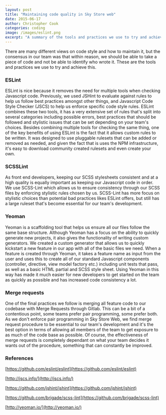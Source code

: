 ```yaml
---
layout: post
title: "Maintaining code quality in Sky Store web"
date: 2015-06-17
author: Christopher Cook
categories: coding
image: /images/eslint.png
excerpt: "A summary of the tools and practices we use to try and achieve code quality in Sky Store Web."
---
```


There are many different views on code style and how to maintain it, but the consensus in our team was that within reason, we should be able to take a piece of code and not be able to identify who wrote it. These are the tools and practices we use to try and achieve this.

### ESLint
ESLint is nice because it removes the need for multiple tools when checking Javascript code. Previously, we used JSHint to evaluate against rules to help us follow best practices amongst other things, and Javascript Code Style Checker (JSCS) to help us enforce specific code style rules. ESLint combines these two tools, it has a very extensive set of rules that's split into several categories including possible errors, best practices that should be followed and stylistic issues that can be set depending on your team's choices. Besides combining multiple tools for checking the same thing, one of the key benefits of using ESLint is the fact that it allows custom rules to be written. It was designed to use pluggable rulesets that can be added or removed as needed, and given the fact that is uses the NPM infrastructure, it's easy to download community created rulesets and even create your own.

### SCSSLint
As front end developers, keeping our SCSS stylesheets consistent and at a high quality is equally important as keeping our Javascript code in order. We use SCSS-Lint which allows us to ensure consistency through our SCSS files by enforcing stylistic rules chosen by us. SCSS-Lint has more focus on stylistic choices than potential bad practices likes ESLint offers, but still has a large ruleset that's become essential for our team's development.

### Yeoman
Yeoman is a scaffolding tool that helps us ensure all our files follow the same base structure. Although Yeoman has a focus on the ability to quickly generate new projects, it also gives the functionality of writing custom generators. We created a custom generator that allows us to quickly kickstart a new feature in our app with all of the basic files we need. When a feature is created through Yeoman, it takes a feature name as input from the user and uses this to create all of our standard Javascript components (controller, directive, view model factory etc.) including unit tests that pass, as well as a basic HTML partial and SCSS style sheet. Using Yeoman in this way has made it much easier for new developers to get started on the team as quickly as possible and has increased code consistency a lot.

### Merge requests
One of the final practices we follow is merging all feature code to our codebase with Merge Requests through Gitlab. This can be a bit of a contentious point, some teams prefer pair programming, some prefer both. As we don't enforce pair programming in Sky Store Web, we find merge request procedure to be essential to our team's development and it's the best option in terms of allowing all members of the team to get exposure to as much of the code base as possible. Of course, the effectiveness of merge requests is completely dependant on what your team decides it wants out of the procedure, something that can constantly be improved.

### References
[https://github.com/eslint/eslint](https://github.com/eslint/eslint)

[http://jscs.info/](http://jscs.info/)

[https://github.com/jshint/jshint](https://github.com/jshint/jshint)

[https://github.com/brigade/scss-lint](https://github.com/brigade/scss-lint)

[http://yeoman.io/](http://yeoman.io/)
